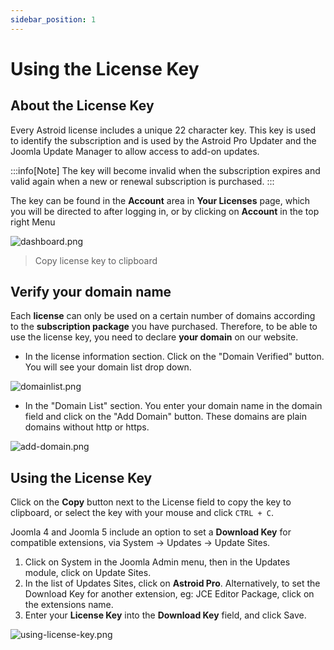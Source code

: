 ```yaml
---
sidebar_position: 1
---
```


# Using the License Key

## About the License Key
Every Astroid license includes a unique 22 character key. This key is used to identify the subscription and is used by the Astroid Pro Updater and the Joomla Update Manager to allow access to add-on updates.

:::info[Note]
The key will become invalid when the subscription expires and valid again when a new or renewal subscription is purchased.
:::

The key can be found in the **Account** area in **Your Licenses** page, which you will be directed to after logging in, or by clicking on **Account** in the top right Menu

![dashboard.png](/img/astroid-pro/dashboard.png)
> Copy license key to clipboard
 
## Verify your domain name
Each **license** can only be used on a certain number of domains according to the **subscription package** you have purchased. Therefore, to be able to use the license key, you need to declare **your domain** on our website.

* In the license information section. Click on the "Domain Verified" button. You will see your domain list drop down.

![domainlist.png](/img/astroid-pro/domainlist.png)
* In the "Domain List" section. You enter your domain name in the domain field and click on the "Add Domain" button. These domains are plain domains without http or https.

![add-domain.png](/img/astroid-pro/add-domain.png)

## Using the License Key
Click on the **Copy** button next to the License field to copy the key to clipboard, or select the key with your mouse and click `CTRL + C`.

Joomla 4 and Joomla 5 include an option to set a **Download Key** for compatible extensions, via System -> Updates -> Update Sites.

1. Click on System in the Joomla Admin menu, then in the Updates module, click on Update Sites.
2. In the list of Updates Sites, click on **Astroid Pro**. Alternatively, to set the Download Key for another extension, eg: JCE Editor Package, click on the extensions name.
3. Enter your **License Key** into the **Download Key** field, and click Save.

![using-license-key.png](/img/astroid-pro/using-license-key.png)